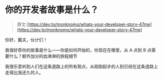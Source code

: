 # 你的开发者故事是什么？

> 原文:[https://dev.to/monknomo/whats-your-developer-story-47me](https://dev.to/monknomo/whats-your-developer-story-47me)

你好，戴夫，伙计们！

我很好奇你的故事是什么——你是如何开始的，你现在在哪里，从 A 点到 B 点需要什么？额外加分的血淋淋的旅程细节

我很乐意听到人们在这条道路上的所有观点，从刚刚起步的人到已经在这条道路上走得比我还久的人。